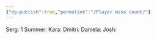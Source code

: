 ```yaml
---
{"dg-publish":true,"permalink":"/Player miss count/"}
---
```


Serg: 1
Summer: 
Kara:
Dmitri:
Daniela:
Josh: 